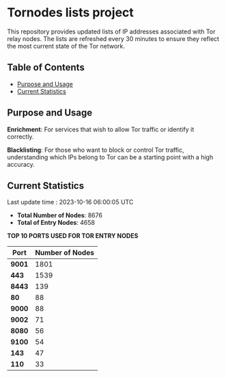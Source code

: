 # Tornodes lists project

This repository provides updated lists of IP addresses associated with Tor relay nodes. The lists are refreshed every 30 minutes to ensure they reflect the most current state of the Tor network.

## Table of Contents

- [Purpose and Usage](#purpose-and-usage)
- [Current Statistics](#current-statistics)


## Purpose and Usage

**Enrichment**: For services that wish to allow Tor traffic or identify it correctly.

**Blacklisting**: For those who want to block or control Tor traffic, understanding which IPs belong to Tor can be a starting point with a high accuracy.

## Current Statistics

Last update time : 2023-10-16 06:00:05 UTC

- **Total Number of Nodes**: 8676
- **Total of Entry Nodes**: 4658

**TOP 10 PORTS USED FOR TOR ENTRY NODES**

| **Port** | **Number of Nodes** |
|------|-----------------|
| **9001**   | 1801  |
| **443**   | 1539  |
| **8443**   | 139  |
| **80**   | 88  |
| **9000**   | 88  |
| **9002**   | 71  |
| **8080**   | 56  |
| **9100**   | 54  |
| **143**   | 47  |
| **110**   | 33  |

